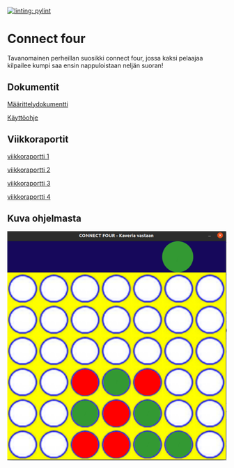 [![linting: pylint](https://img.shields.io/badge/linting-pylint-yellowgreen)](https://github.com/PyCQA/pylint)
# Connect four 
Tavanomainen perheillan suosikki connect four, jossa kaksi pelaajaa kilpailee kumpi saa ensin nappuloistaan neljän suoran! 

## Dokumentit
[Määrittelydokumentti](https://github.com/seppaemi/tiralabra-s2022/blob/main/Dokumentaatio/m%C3%A4%C3%A4rittelydokumentti.md)

[Käyttöohje](https://github.com/seppaemi/tiralabra-s2022/blob/main/Dokumentaatio/k%C3%A4ytt%C3%B6ohje.md)

## Viikkoraportit
[viikkoraportti 1](https://github.com/seppaemi/tiralabra-s2022/blob/main/Dokumentaatio/Viikkoraportit/viikkoraportti_1.md)

[viikkoraportti 2](https://github.com/seppaemi/tiralabra-s2022/blob/main/Dokumentaatio/Viikkoraportit/viikkoraportti_2.md)

[viikkoraportti 3](https://github.com/seppaemi/tiralabra-s2022/blob/main/Dokumentaatio/Viikkoraportit/viikkoraportti_3.md)

[viikkoraportti 4](https://github.com/seppaemi/tiralabra-s2022/blob/main/Dokumentaatio/Viikkoraportit/viikkoraportti_4.md)

## Kuva ohjelmasta
![connectfour](https://github.com/seppaemi/tiralabra-s2022/blob/main/Dokumentaatio/kuvat/connectfour_friend.png)

